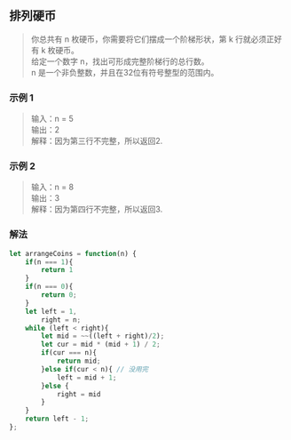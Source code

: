 
## 排列硬币
> 你总共有 n 枚硬币，你需要将它们摆成一个阶梯形状，第 k 行就必须正好有 k 枚硬币。      
> 给定一个数字 n，找出可形成完整阶梯行的总行数。              
> n 是一个非负整数，并且在32位有符号整型的范围内。        

### 示例 1
> 输入：n = 5     
> 输出：2      
> 解释：因为第三行不完整，所以返回2.

### 示例 2
> 输入：n = 8     
> 输出：3      
> 解释：因为第四行不完整，所以返回3.
     

### 解法
```javascript 1.8
let arrangeCoins = function(n) {
    if(n === 1){
        return 1
    }
    if(n === 0){
        return 0;
    }
    let left = 1,
        right = n;
    while (left < right){
        let mid = ~~((left + right)/2);
        let cur = mid * (mid + 1) / 2;
        if(cur === n){
            return mid;
        }else if(cur < n){ // 没用完
            left = mid + 1;
        }else {
            right = mid
        }
    }
    return left - 1;
};
```
